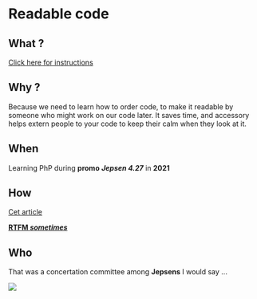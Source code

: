 # Readable code 

## What ? 

[Click here for instructions](https://github.com/becodeorg/LIE-Jepsen-4.27/tree/master/02-the-hills/02-php/05-readable-code) 

## Why ? 

Because we need to learn how to order code, to make it readable by someone who might work on our code later. It saves time, and accessory helps extern people to your code to keep their calm when they look at it. 

## When 

Learning PhP during **promo** **_Jepsen 4.27_** in **2021**

## How 

[Cet article](https://dev.to/gonedark/writing-clean-code)


[**RTFM _sometimes_** ](https://www.php.net/manual/fr/control-structures.switch.php)

## Who 

That was a concertation committee among **Jepsens** I would say ...


![](https://media.giphy.com/media/3oKIPCSX4UHmuS41TG/giphy.gif)

